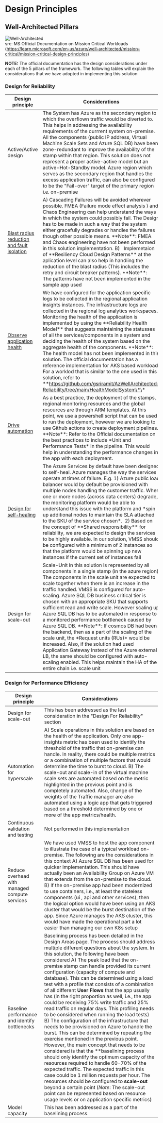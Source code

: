 # Design Principles
## Well-Architected Pillars
![Well-Architected](https://user-images.githubusercontent.com/13979783/233577708-6b9ef965-0ba9-4b92-b4c7-b63b47d99abc.png)  
src: MS Official Documentation on Mission Critical Workloads (https://learn.microsoft.com/en-us/azure/well-architected/mission-critical/mission-critical-design-principles)  

**NOTE:** The official documentation has the design considerations under each of the 5 pillars of the framework. The following tables will explain the considerations that we have adopted in implementing this solution

### Design for Reliability

| Design principle                                                                                                                                      | Considerations                                                                                                                                                                                                                                                                                                                                                                                                                                                                                                                                                                                                                                                                                                                                                                                                                                                                 |
| ----------------------------------------------------------------------------------------------------------------------------------------------------- | ------------------------------------------------------------------------------------------------------------------------------------------------------------------------------------------------------------------------------------------------------------------------------------------------------------------------------------------------------------------------------------------------------------------------------------------------------------------------------------------------------------------------------------------------------------------------------------------------------------------------------------------------------------------------------------------------------------------------------------------------------------------------------------------------------------------------------------------------------------------------------ |
| Active/Active design                                                                                                                                  | The System has Azure as the secondary region to which the overflown traffic would be diverted to. This helps in addressing the availability requirements of the currrent system on-premise. All the components (public IP address, Virtual Machine Scale Sets and Azure SQL DB) have been zone-redundant to improve the availability of the stamp within that region. This solution does not represent a proper active-active model but an active-Hot-Standby model. Azure region which serves as the secondary region that handles the excess application traffic, can also be configured to be the "Fail-over" target of the primary region i.e. on-premise                                                                                                                                                                                                                  |
| [Blast radius reduction and fault isolation](https://learn.microsoft.com/en-us/azure/architecture/framework/resiliency/principles#design-for-failure) | A) Cascading Failures will be avoided wherever possible. FMEA (Failure mode effect analysis ) and Chaos Engineering can help understand the ways in which the system could possibly fail. The Design has to be made in such a way that the system either gracefully degrades or handles the failures though other possible means. \*\*Note\*\*: FMEA and Chaos engineering have not been performed in this solution implementation. B)   Implemetaion of \*\*Resiliency Cloud Design Patterns\*\* at the  aplication level can also help in handling the reduction of the blast radius (This includes the retry and circuit breaker patterns). \*\*Note\*\*:   The patterns have not been implemented in the sample app used                                                                                                                                                   |
| [Observe application health](https://learn.microsoft.com/en-us/azure/architecture/framework/resiliency/principles#observe-application-health)         | We have configured for the application specific logs to be collected in the regional application insights instances. The infrastructure logs are collected in the regional log analytics workspaces. Monitoring the health of the application is implemented by using the \*\*Reliability Health Model\*\* that suggests maintaining the statusses of all the services/components in a system and deciding the health of the system based on the aggregate health of the components. \*\*Note\*\*: The health model has not been implemented in this solution. The official documentation has a reference implementation for AKS based workload. For a worklod that is similar to the one used in this solution, refer to \*\*https://github.com/gsriramit/AzWellArchitected-Reliability/tree/main/HealthModelSystem\*\*                                                       |
| [Drive automation](https://learn.microsoft.com/en-us/azure/architecture/framework/resiliency/principles#drive-automation)                             | As a best practice, the deployment of the stamps, regional monitoring resources and the global resources are through ARM templates. At this point, we use a powershell script that can be used to run the deployment, however we are looking to use Github actions to create deployment pipelines. \*\*Note\*\*: Refer to the Official documentation on the best practices to include \*Unit and Performance Tests\* in the pipeline. This would help in understanding the performance changes in the app with each deployment.                                                                                                                                                                                                                                                                                                                                                |
| [Design for self-healing](https://learn.microsoft.com/en-us/azure/architecture/framework/resiliency/principles#design-for-self-healing)               | The Azure Services by default have been designed to self-heal. Azure manages the way the services operate at times of failure. E.g. 1) Azure public load balancer would by default be provisioned with multiple nodes handling the customer traffic. When one or more nodes (across data centers) degrade, the monitoring platform would be able to understand this issue with the platform and \*spin up additional nodes to maintain the SLA attached to the SKU of the service chosen\*.  2) Based on the concept of \*\*Shared responsibility\*\* for reliability, we are expected to design the services to be highly available. In our solution, VMSS should be configured with a minimum of 2 instances so that the platform would be spinning up new instances if the current set of instances fail<br>                                                                |
| Design for scale-out                                                                                                                                  | Scale-Unit in this solution is represented by all components in a single stamp (in the azure region). The components in the scale unit are expected to scale together when there is an increase in the traffic handled. VMSS is configured for auto-scaling. Azure SQL DB business critical tier is chosen with an appropriate SKU that supports sufficient read and write scale. However scaling up Azure SQL DB has to be automated in response to a monitored performance bottleneck caused by Azure SQL DB. \*\*Note\*\*: If cosmos DB had been the backend, then as a part of the scaling of the scale unit, the \*Request units (RUs)\* would be increased. Also, if the solution had used Application Gateway instead of the Azure external LB, the same should be configured with auto-scaling enabled. This helps maintain the HA of the entire chain i.e. scale unit |

### Design for Performance Efficiency

| Design principle                              | Considerations                                                                                                                                                                                                                                                                                                                                                                                                                                                                                                                                                                                                                                                                                                                                                                                                                                                                                                                                                                                                                                                                                                                                                                                                                                                                                                                                |
|-----------------------------------------------|-----------------------------------------------------------------------------------------------------------------------------------------------------------------------------------------------------------------------------------------------------------------------------------------------------------------------------------------------------------------------------------------------------------------------------------------------------------------------------------------------------------------------------------------------------------------------------------------------------------------------------------------------------------------------------------------------------------------------------------------------------------------------------------------------------------------------------------------------------------------------------------------------------------------------------------------------------------------------------------------------------------------------------------------------------------------------------------------------------------------------------------------------------------------------------------------------------------------------------------------------------------------------------------------------------------------------------------------------|
| Design for scale-out                          | This has been addressed as the last consideration in the "Design For Reliability" section                                                                                                                                                                                                                                                                                                                                                                                                                                                                                                                                                                                                                                                                                                                                                                                                                                                                                                                                                                                                                                                                                                                                                                                                                                                     |
| Automation for hyperscale                     | A) Scale operations in this solution are based on the health of the application. Only one app-insights metric has been used to identify the threshold of the traffic that on-premise can handle. In reality, there could be multiple metrics or a combination of multiple factors that would determine the time to burst to cloud. B) The scale-out and scale-in of the virtual machine scale sets are automated based on the metric highlighted in the previous point and is completely automated. Also, change of the weights of the Traffic manager are also automated using a logic app that gets triggered based on a threshold determined by one or more of the app metrics/health.                                                                                                                                                                                                                                                                                                                                                                                                                                                                                                                                                                                                                                                     |
| Continuous validation and testing             | Not performed in this implementation                                                                                                                                                                                                                                                                                                                                                                                                                                                                                                                                                                                                                                                                                                                                                                                                                                                                                                                                                                                                                                                                                                                                                                                                                                                                                                          |
| Reduce overhead with managed compute services | We have used VMSS to host the app component to illustrate the case of a typical workload on-premise. The following are the considerations in this context A) Azure SQL DB has been used for quicker implementation. This should have actually been an Availability Group on Azure VM that extends from the on-premise to the cloud.  B) If the on-premise app had been modernized to use containers, i.e., at least the stateless components (ui , api and other services), then the logical option would have been using an AKS cluster that would be the burst destination of the app. Since Azure manages the AKS cluster, this would have made the operational part a lot easier than managing our own K8s setup                                                                                                                                                                                                                                                                                                                                                                                                                                                                                                                                                                                                                          |
| Baseline performance and identify bottlenecks | Baselining process has been detailed in the Design Areas page. The process should address multiple different questions about the system. In this solution, the following have been considered A) The peak load that the on-premise stamp can handle provided its current configuration (capacity of compute and database). This can be determined using a load test with a profile that consists of a combination of all different **User Flows** that the app usually has (in the right proportion as well, i.e., the app could be receiving 75% write traffic and 25% read traffic on regular days. This profiling needs to be considered when running the load tests) B) The configuration of the infrastructure that needs to be provisioned on Azure to handle the burst. This can be determined by repeating the exercise mentioned in the previous point. However, the main concept that needs to be considered is that the **baselining process should only identify the optimum capacity of the resources required to handle 60-70% of the expected traffic. The expected traffic in this case could be 1 million requests per hour. The resources should be configured to **scale-out** beyond a certain point (*Note*: The scale-out point can be represented based on resource usage levels or on application specific metrics)   |
| Model capacity                                | This has been addressed as a part of the baselining process                                                                                                                                                                                                                                                                                                                                                                                                                                                                                                                                                                                                                                                                                                                                                                                                                                                                                                                                                                                                                                                                                                                                                                                                                                                                                   |

